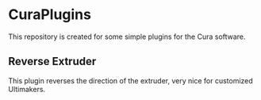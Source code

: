 CuraPlugins
===========

This repository is created for some simple plugins for the Cura software.

Reverse Extruder
----------------

This plugin reverses the direction of the extruder, very nice for customized Ultimakers.